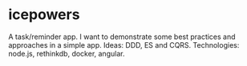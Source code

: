 # icepowers
A task/reminder app. I want to demonstrate some best practices and approaches in a simple app. Ideas: DDD, ES and CQRS. Technologies: node.js, rethinkdb, docker, angular.
